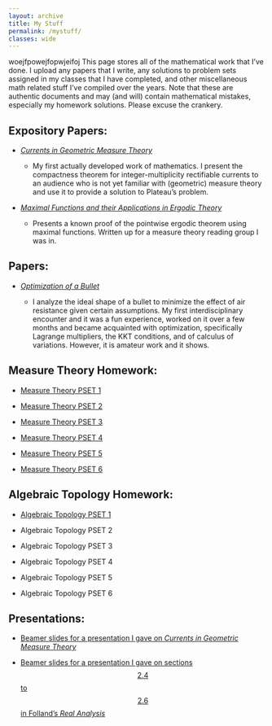 ```yaml
---
layout: archive
title: My Stuff
permalink: /mystuff/
classes: wide
---
```

woejfpowejfopwjeifoj
This page stores all of the mathematical work that I’ve done. I upload any papers that I write, any solutions to problem sets assigned in my classes that I have completed, and other miscellaneous math related stuff I’ve compiled over the years. Note that these are authentic documents and may (and will) contain mathematical mistakes, especially my homework solutions. Please excuse the crankery.

## Expository Papers:

- [*Currents in Geometric Measure Theory*](/assets/pdfs/Currents_in_Geometric_Measure_Theory.pdf)
    
    - My first actually developed work of mathematics. I present the compactness theorem for integer-multiplicity rectifiable currents to an audience who is not yet familiar with (geometric) measure theory and use it to provide a solution to Plateau’s problem.
- [*Maximal Functions and their Applications in Ergodic Theory*](/assets/pdfs/Maxfuncerg.pdf)
    
    - Presents a known proof of the pointwise ergodic theorem using maximal functions. Written up for a measure theory reading group I was in.

## Papers:

- [*Optimization of a Bullet*](/assets/pdfs/Optimization_of_a_Bullet.pdf)
    
    - I analyze the ideal shape of a bullet to minimize the effect of air resistance given certain assumptions. My first interdisciplinary encounter and it was a fun experience, worked on it over a few months and became acquainted with optimization, specifically Lagrange multipliers, the KKT conditions, and of calculus of variations. However, it is amateur work and it shows.

## Measure Theory Homework:

- [Measure Theory PSET 1](/assets/pdfs/MT1.pdf)
    
- [Measure Theory PSET 2](/assets/pdfs/MT2.pdf)
    
- [Measure Theory PSET 3](/assets/pdfs/MT3.pdf)
    
- [Measure Theory PSET 4](/assets/pdfs/MT4.pdf)
    
- [Measure Theory PSET 5](/assets/pdfs/MT5.pdf)
    
- [Measure Theory PSET 6](/assets/pdfs/MT6.pdf)
    

## Algebraic Topology Homework:

- [Algebraic Topology PSET 1](/assets/pdfs/AT1.pdf)
    
- Algebraic Topology PSET 2
- Algebraic Topology PSET 3
- Algebraic Topology PSET 4
- Algebraic Topology PSET 5
- Algebraic Topology PSET 6

## Presentations:

- [Beamer slides for a presentation I gave on *Currents in Geometric Measure Theory*](/assets/pdfs/Currents_in_Geometric_Measure_Theory_(Presentation).pdf)
    
- [Beamer slides for a presentation I gave on sections $$2.4$$ to $$2.6$$ in Folland’s *Real Analysis*](/assets/pdfs/MTpres2.4.pdf)